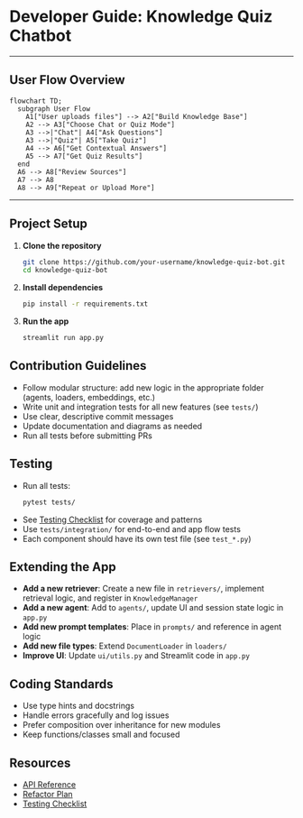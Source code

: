 # Developer Guide: Knowledge Quiz Chatbot

---

## User Flow Overview

```mermaid
flowchart TD;
  subgraph User Flow
    A1["User uploads files"] --> A2["Build Knowledge Base"]
    A2 --> A3["Choose Chat or Quiz Mode"]
    A3 -->|"Chat"| A4["Ask Questions"]
    A3 -->|"Quiz"| A5["Take Quiz"]
    A4 --> A6["Get Contextual Answers"]
    A5 --> A7["Get Quiz Results"]
  end
  A6 --> A8["Review Sources"]
  A7 --> A8
  A8 --> A9["Repeat or Upload More"]
```

---

## Project Setup

1. **Clone the repository**
   ```bash
   git clone https://github.com/your-username/knowledge-quiz-bot.git
   cd knowledge-quiz-bot
   ```
2. **Install dependencies**
   ```bash
   pip install -r requirements.txt
   ```
3. **Run the app**
   ```bash
   streamlit run app.py
   ```

## Contribution Guidelines

- Follow modular structure: add new logic in the appropriate folder (agents, loaders, embeddings, etc.)
- Write unit and integration tests for all new features (see `tests/`)
- Use clear, descriptive commit messages
- Update documentation and diagrams as needed
- Run all tests before submitting PRs

## Testing

- Run all tests:
  ```bash
  pytest tests/
  ```
- See [Testing Checklist](test_checklist.md) for coverage and patterns
- Use `tests/integration/` for end-to-end and app flow tests
- Each component should have its own test file (see `test_*.py`)

## Extending the App

- **Add a new retriever**: Create a new file in `retrievers/`, implement retrieval logic, and register in `KnowledgeManager`
- **Add a new agent**: Add to `agents/`, update UI and session state logic in `app.py`
- **Add new prompt templates**: Place in `prompts/` and reference in agent logic
- **Add new file types**: Extend `DocumentLoader` in `loaders/`
- **Improve UI**: Update `ui/utils.py` and Streamlit code in `app.py`

## Coding Standards

- Use type hints and docstrings
- Handle errors gracefully and log issues
- Prefer composition over inheritance for new modules
- Keep functions/classes small and focused

## Resources
- [API Reference](api_reference.md)
- [Refactor Plan](refactor_plan.md)
- [Testing Checklist](test_checklist.md) 